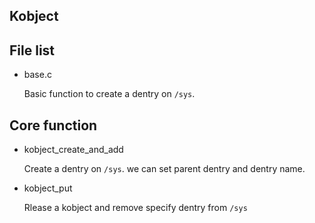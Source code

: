 Kobject
-------------------------------------------



## File list

  * base.c

    Basic function to create a dentry on `/sys`.


## Core function

  * kobject_create_and_add

    Create a dentry on `/sys`. we can set parent dentry and dentry name.

  * kobject_put

    Rlease a kobject and remove specify dentry from `/sys`
